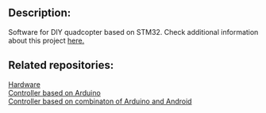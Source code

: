 ## Description:

Software for DIY quadcopter based on STM32. Check additional information about this project [here.](https://github.com/AntonEvmenenko/BQCopter)

## Related repositories:

[Hardware](https://github.com/AntonEvmenenko/BQCopter-hardware)  
[Controller based on Arduino](https://github.com/AntonEvmenenko/BQCopter-controller-arduino)  
[Controller based on combinaton of Arduino and Android](https://github.com/AntonEvmenenko/BQCopter-controller-android)
